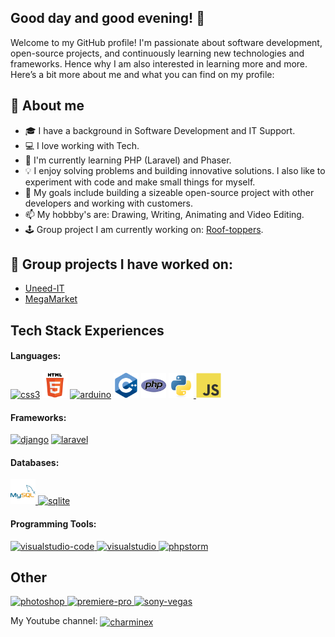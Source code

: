 ## Good day and good evening! 👋
Welcome to my GitHub profile! I'm passionate about software development, open-source projects, and continuously learning new technologies and frameworks. Hence why I am also interested in learning more and more. Here’s a bit more about me and what you can find on my profile:

## 🚀 About me
- 🎓 I have a background in Software Development and IT Support.
- 💻 I love working with Tech.
- 🌱 I'm currently learning PHP (Laravel) and Phaser.
- 💡  I enjoy solving problems and building innovative solutions. I also like to experiment with code and make small things for myself.
- 🎯 My goals include building a sizeable open-source project with other developers and working with customers.
- 📫 My hobbby's are: Drawing, Writing, Animating and Video Editing.
- 🕹️ Group project I am currently working on: [Roof-toppers](https://github.com/MoroniStubbe/roof-toppers).

## 🔭 Group projects I have worked on:
- [Uneed-IT](https://github.com/WhatABeatifulDuwang/UNeedIT)
- [MegaMarket](https://github.com/WhatABeatifulDuwang/MegaMarket)

## Tech Stack Experiences
<h4 align="left">Languages:</h4>
<p align="left">
  <a href="https://www.w3schools.com/css/" target="_blank" rel="noreferrer"> <img src="https://www.vectorlogo.zone/logos/w3_css/w3_css-icon.svg" alt="css3" width="40" height="40"/></a>
  <a href="https://www.w3.org/html/" target="_blank" rel="noreferrer"> <img src="https://raw.githubusercontent.com/devicons/devicon/master/icons/html5/html5-original-wordmark.svg" alt="html5" width="40" height="40"/></a>
  <a href="https://www.arduino.cc/" target="_blank" rel="noreferrer"> <img src="https://cdn.worldvectorlogo.com/logos/arduino-1.svg" alt="arduino" width="40" height="40"/></a>
  <a href="https://www.w3schools.com/cpp/" target="_blank" rel="noreferrer"> <img src="https://raw.githubusercontent.com/devicons/devicon/master/icons/cplusplus/cplusplus-original.svg" alt="cplusplus" width="40" height="40"/></a>
  <a href="https://www.php.net" target="_blank" rel="noreferrer"> <img src="https://raw.githubusercontent.com/devicons/devicon/master/icons/php/php-original.svg" alt="php" width="40" height="40"/></a>
  <a href="https://www.python.org" target="_blank" rel="noreferrer"> <img src="https://raw.githubusercontent.com/devicons/devicon/master/icons/python/python-original.svg" alt="python" width="40" height="40"/> </a>
  <a href="https://developer.mozilla.org/en-US/docs/Web/JavaScript" target="_blank" rel="noreferrer"> <img src="https://raw.githubusercontent.com/devicons/devicon/master/icons/javascript/javascript-original.svg" alt="javascript" width="40" height="40"/></a>
</p>
<h4 align="left">Frameworks:</h4>
<p align="left">
  <a href="https://www.djangoproject.com/" target="_blank" rel="noreferrer"> <img src="https://cdn.worldvectorlogo.com/logos/django.svg" alt="django" width="40" height="40"/></a>
  <a href="https://laravel.com/" target="_blank" rel="noreferrer"> <img src="https://cdn.worldvectorlogo.com/logos/laravel-1.svg" alt="laravel" width="40" height="40"/> </a>
</p>
<h4 align="left">Databases:</h4>
<p align="left">
  <a href="https://www.mysql.com/" target="_blank" rel="noreferrer"> <img src="https://raw.githubusercontent.com/devicons/devicon/master/icons/mysql/mysql-original-wordmark.svg" alt="mysql" width="40" height="40"/> </a>
  <a href="https://www.sqlite.org/" target="_blank" rel="noreferrer"> <img src="https://www.vectorlogo.zone/logos/sqlite/sqlite-icon.svg" alt="sqlite" width="40" height="40"/> </a>
</p>
<h4 align="left">Programming Tools:</h4>
<p align="left">
  <a href="https://code.visualstudio.com" target="_blank" rel="noreferrer"> <img src="https://upload.wikimedia.org/wikipedia/commons/9/9a/Visual_Studio_Code_1.35_icon.svg" alt="visualstudio-code" width="40" height="40"/> </a>
  <a href="https://visualstudio.microsoft.com" target="_blank" rel="noreferrer"> <img src="https://upload.wikimedia.org/wikipedia/commons/5/59/Visual_Studio_Icon_2019.svg" alt="visualstudio" width="40" height="40"/> </a>
  <a href="https://www.jetbrains.com/phpstorm/" target="_blank" rel="noreferrer"> <img src="https://upload.wikimedia.org/wikipedia/commons/c/c9/PhpStorm_Icon.svg" alt="phpstorm" width="40" height="40"/> </a>
</p>

## Other
<p align="left">
  <a href="https://www.photoshop.com/en" target="_blank" rel="noreferrer"> <img src="https://upload.wikimedia.org/wikipedia/commons/a/af/Adobe_Photoshop_CC_icon.svg" alt="photoshop" width="40" height="40"/> </a>
  <a href="https://www.adobe.com/products/premiere.html" target="_blank" rel="noreferrer"> <img src="https://upload.wikimedia.org/wikipedia/commons/4/40/Adobe_Premiere_Pro_CC_icon.svg" alt="premiere-pro" width="40" height="40"/> </a>
  <a href="https://www.vegascreativesoftware.com/us/vegas-pro/" target="_blank" rel="noreferrer"> <img src="https://upload.wikimedia.org/wikipedia/commons/8/81/Vegas_Pro_21_logo.svg" alt="sony-vegas" width="40" height="40"/> </a>
</p>
<p align="left">
  My Youtube channel: <a href="https://www.youtube.com/@CharmineX" target="blank"><img align="center" src="https://raw.githubusercontent.com/rahuldkjain/github-profile-readme-generator/master/src/images/icons/Social/youtube.svg" alt="charminex" height="30" width="40" /></a>
</p>

<!--
**CharmineX/CharmineX** is a ✨ _special_ ✨ repository because its `README.md` (this file) appears on your GitHub profile.

Here are some ideas to get you started:

- 🔭 I’m currently working on ...
- 🌱 I’m currently learning ...
- 👯 I’m looking to collaborate on ...
- 🤔 I’m looking for help with ...
- 💬 Ask me about ...
- 📫 How to reach me: ...
- 😄 Pronouns: ...
- ⚡ Fun fact: ...
-->
